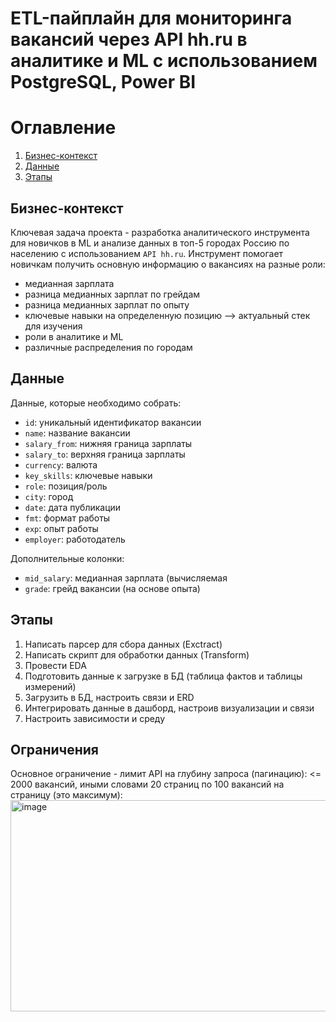 <p align="center">
  <h1>ETL-пайплайн для мониторинга вакансий через API hh.ru в аналитике и ML с использованием PostgreSQL, Power BI</h1>
</p>

# Оглавление
1. [Бизнес-контекст](#Бизнес-контекст)
2. [Данные](#Данные)
3. [Этапы](#Этапы)

## Бизнес-контекст
Ключевая задача проекта - разработка аналитического инструмента для новичков в ML и анализе данных в топ-5 городах Россию по населению с использованием `API hh.ru`. Инструмент помогает новичкам получить основную информацию о вакансиях на разные роли:
- медианная зарплата
- разница медианных зарплат по грейдам
- разница медианных зарплат по опыту
- ключевые навыки на определенную позицию --> актуальный стек для изучения
- роли в аналитике и ML
- различные распределения по городам

## Данные
Данные, которые необходимо собрать:
- `id`: уникальный идентификатор вакансии
- `name`: название вакансии
- `salary_from`: нижняя граница зарплаты
- `salary_to`: верхняя граница зарплаты
- `currency`: валюта
- `key_skills`: ключевые навыки
- `role`: позиция/роль
- `city`: город
- `date`: дата публикации
- `fmt`: формат работы
- `exp`: опыт работы
- `employer`: работодатель

Дополнительные колонки:
- `mid_salary`: медианная зарплата (вычисляемая
- `grade`: грейд вакансии (на основе опыта)

## Этапы
1. Написать парсер для сбора данных (Exctract)
2. Написать скрипт для обработки данных (Transform)
3. Провести EDA
4. Подготовить данные к загрузке в БД (таблица фактов и таблицы измерений)
5. Загрузить в БД, настроить связи и ERD
6. Интегрировать данные в дашборд, настроив визуализации и связи
7. Настроить зависимости и среду
  

## Ограничения
Основное ограничение - лимит API на глубину запроса (пагинацию): <= 2000 вакансий, иными словами 20 страниц по 100 вакансий на страницу (это максимум):
<img width="924" height="338" alt="image" src="https://github.com/user-attachments/assets/29c88f84-a2d3-4d09-9624-ad6ba36412be" />
